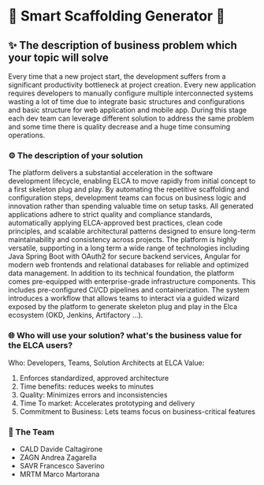 # 🚀 Smart Scaffolding Generator 🚀

## ✨ The description of business problem which your topic will solve 
Every time that a new project start, the development suffers from a significant productivity bottleneck at project creation. Every new application requires developers to manually configure multiple interconnected systems wasting a lot of time due to integrate basic structures and configurations and basic structure for web application and mobile app. During this stage each dev team can leverage different solution to address the same problem and some time there is quality decrease and a huge time consuming operations.


### ⚙️ The description of your solution
The platform delivers a substantial acceleration in the software development lifecycle, enabling ELCA to move rapidly from initial concept to a first skeleton plug and play. By automating the repetitive scaffolding and configuration steps, development teams can focus on business logic and innovation rather than spending valuable time on setup tasks.
All generated applications adhere to strict quality and compliance standards, automatically applying ELCA-approved best practices, clean code principles, and scalable architectural patterns designed to ensure long-term maintainability and consistency across projects.
The platform is highly versatile, supporting in a long term a wide range of technologies including Java Spring Boot with OAuth2 for secure backend services, Angular for modern web frontends and relational databases for reliable and optimized data management.
In addition to its technical foundation, the platform comes pre-equipped with enterprise-grade infrastructure components. This includes pre-configured CI/CD pipelines and containerization.
The system introduces a workflow that allows teams to interact via a guided wizard exposed by the platform to generate skeleton plug and play in the Elca ecosystem (OKD, Jenkins, Artifactory ...).

### 🌐 Who will use your solution? what's the business value for the ELCA users?

Who: Developers, Teams, Solution Architects at ELCA
Value:
1) Enforces standardized, approved architecture 
2) Time benefits: reduces weeks to minutes
3) Quality: Minimizes errors and inconsistencies
4) Time To market: Accelerates prototyping and delivery
5) Commitment to Business: Lets teams focus on business-critical features

### ️🐳 The Team
- CALD Davide Caltagirone
- ZAGN Andrea Zagarella
- SAVR Francesco Saverino
- MRTM Marco Martorana
